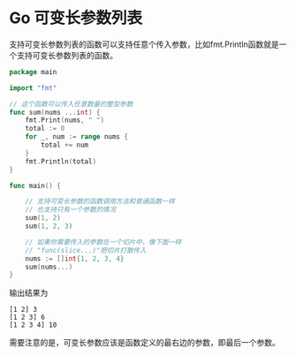 # Go 可变长参数列表

支持可变长参数列表的函数可以支持任意个传入参数，比如fmt.Println函数就是一个支持可变长参数列表的函数。

```go
package main

import "fmt"

// 这个函数可以传入任意数量的整型参数
func sum(nums ...int) {
	fmt.Print(nums, " ")
	total := 0
	for _, num := range nums {
		total += num
	}
	fmt.Println(total)
}

func main() {

	// 支持可变长参数的函数调用方法和普通函数一样
	// 也支持只有一个参数的情况
	sum(1, 2)
	sum(1, 2, 3)

	// 如果你需要传入的参数在一个切片中，像下面一样
	// "func(slice...)"把切片打散传入
	nums := []int{1, 2, 3, 4}
	sum(nums...)
}
```

输出结果为

```
[1 2] 3
[1 2 3] 6
[1 2 3 4] 10
```

需要注意的是，可变长参数应该是函数定义的最右边的参数，即最后一个参数。
